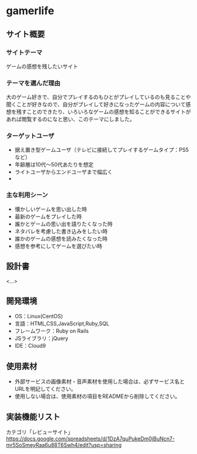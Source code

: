 # gamerlife

## サイト概要
### サイトテーマ
ゲームの感想を残したいサイト

### テーマを選んだ理由
大のゲーム好きで、自分でプレイするのもひとがプレイしているのも見ることや聞くことが好きなので、自分がプレイして好きになったゲームの内容について感想を残すことのできたり、いろいろなゲームの感想を知ることができるサイトがあれば閲覧するのになと思い、このテーマにしました。

### ターゲットユーザ
- 据え置き型ゲームユーザ（テレビに接続してプレイするゲームタイプ：PS5など）
- 年齢層は10代～50代あたりを想定
- ライトユーザからエンドユーザまで幅広く
- 

### 主な利用シーン
- 懐かしいゲームを思い出した時
- 最新のゲームをプレイした時
- 誰かとゲームの思い出を語りたくなった時
- ネタバレを考慮した書き込みをしたい時
- 誰かのゲームの感想を読みたくなった時
- 感想を参考にしてゲームを選びたい時

## 設計書
<...>

## 開発環境
- OS：Linux(CentOS)
- 言語：HTML,CSS,JavaScript,Ruby,SQL
- フレームワーク：Ruby on Rails
- JSライブラリ：jQuery
- IDE：Cloud9

## 使用素材
- 外部サービスの画像素材・音声素材を使用した場合は、必ずサービス名とURLを明記してください。
- 使用しない場合は、使用素材の項目をREADMEから削除してください。

## 実装機能リスト
カテゴリ「レビューサイト」
https://docs.google.com/spreadsheets/d/1DzA7quPukeDm0jBuNcn7-mr5SoSmeyRaa6u88T6Swh4/edit?usp=sharing